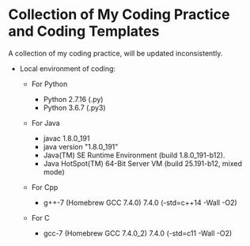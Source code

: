 # Collection of My Coding Practice and Coding Templates
A collection of my coding practice, will be updated inconsistently.

* Local environment of coding:

	* For Python
   		* Python 2.7.16 (.py)
		* Python 3.6.7 (.py3)
	
	* For Java
		* javac 1.8.0_191
		* java version "1.8.0_191"
		* Java(TM) SE Runtime Environment (build 1.8.0_191-b12).
		* Java HotSpot(TM) 64-Bit Server VM (build 25.191-b12, mixed mode)
		
	* For Cpp
		* g++-7 (Homebrew GCC 7.4.0) 7.4.0 (-std=c++14 -Wall -O2)

	* For C
		* gcc-7 (Homebrew GCC 7.4.0_2) 7.4.0 (-std=c11 -Wall -O2)
